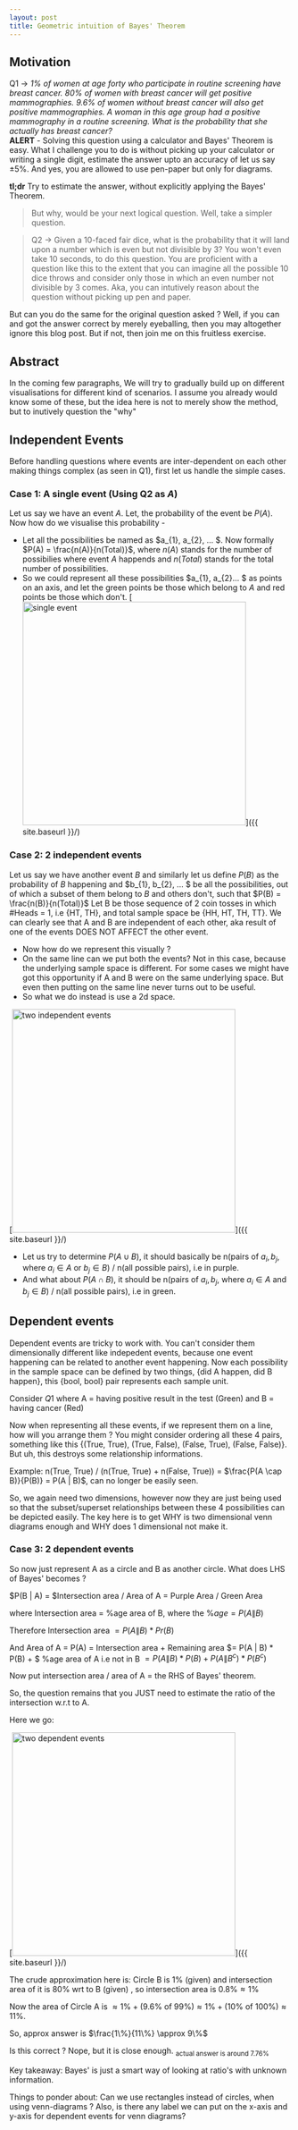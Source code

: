 ```yaml
---
layout: post
title: Geometric intuition of Bayes' Theorem
---
```


## Motivation
Q1 &rarr; *1% of women at age forty who participate in routine screening have breast cancer. 80% of women with breast cancer will get positive mammographies. 9.6% of women without breast cancer will also get positive mammographies. A woman in this age group had a positive mammography in a routine screening. What is the probability that she actually has breast cancer?* <br>
**ALERT** - Solving this question using a calculator and Bayes' Theorem is easy. What I challenge you to do is without picking up your calculator or writing a single digit, estimate the answer upto an accuracy of let us say $\pm 5\%$. And yes, you are allowed to use pen-paper but only for diagrams.

**tl;dr** Try to estimate the answer, without explicitly applying the Bayes' Theorem.

> But why, would be your next logical question.
> Well, take a simpler question.

> Q2 &rarr; Given a 10-faced fair dice, what is the probability that it will land upon a number which is even but not divisible by 3?
> You won't even take 10 seconds, to do this question. You are proficient with a question like this to the extent that you can imagine all the possible 10 dice throws and consider only those in which an even number not divisible by 3 comes. Aka, you can intutively reason about the question without picking up pen and paper.

But can you do the same for the original question asked ?
Well, if you can and got the answer correct by merely eyeballing, then you may altogether ignore this blog post. But if not, then join me on this fruitless exercise.

## Abstract

In the coming few paragraphs, We will try to gradually build up on different visualisations for different kind of scenarios. I assume you already would know some of these, but the idea here is not to merely show the method, but to inutively question the "why"

## Independent Events

Before handling questions where events are inter-dependent on each other making things complex (as seen in Q1), first let us handle the simple cases.

### Case 1: A single event (Using Q2 as $A$)
Let us say we have an event $A$. Let, the probability of the event be $P(A)$.
Now how do we visualise this probability -

 - Let all the possibilities be named as $a_{1}, a_{2}, ... $. Now formally $P(A) = \frac{n(A)}{n(Total)}$, where $n(A)$ stands for the number of possibilies where event $A$ happends and $n(Total)$ stands for the total number of possibilities.
 - So we could represent all these possibilities $a_{1}, a_{2}... $ as points on an axis, and let the green points be those which belong to $A$ and red points be those which don't.
 [<img src="{{ site.baseurl }}/images/bayes-1.png" alt="single event" style="width: 400px;"/>]({{ site.baseurl }}/)


### Case 2: 2 independent events
Let us say we have another event $B$ and similarly let us define $P(B)$ as the probability of $B$ happening and $b_{1}, b_{2}, ... $ be all the possibilities, out of which a subset of them belong to $B$ and others don't, such that $P(B) = \frac{n(B)}{n(Total)}$
Let B be those sequence of 2 coin tosses in which #Heads = 1, i.e {HT, TH}, and total sample space be {HH, HT, TH, TT}. We can clearly see that A and B are independent of each other, aka result of one of the events DOES NOT AFFECT the other event.

 - Now how do we represent this visually ?
 - On the same line can we put both the events? Not in this case, because the underlying sample space is different. For some cases we might have got this opportunity if A and B were on the same underlying space. But even then putting on the same line never turns out to be useful.
 - So what we do instead is use a 2d space.

 [<img src="{{ site.baseurl }}/images/bayes-2.png" alt="two independent events" style="width: 400px;"/>]({{ site.baseurl }}/)

 - Let us try to determine $P(A \cup B)$, it should basically be n(pairs of $a_{i}, b_{j}$, where $a_{i} \in A \text{ or } b_{j} \in B$) / n(all possible pairs), i.e in purple.
 - And what about $P(A \cap B)$, it should be n(pairs of $a_{i}, b_{j}$, where $a_{i} \in A \text{ and } b_{j} \in B$) / n(all possible pairs), i.e in green.

## Dependent events

Dependent events are tricky to work with. You can't consider them dimensionally different like indepedent events, because one event happening can be related to another event happening. Now each possibility in the sample space can be defined by two things, {did A happen, did B happen}, this {bool, bool} pair represents each sample unit.

Consider $Q1$ where A = having positive result in the test (Green) and B = having cancer (Red)

Now when representing all these events, if we represent them on a line, how will you arrange them ?
You might consider ordering all these 4 pairs, something like this {(True, True), (True, False), (False, True), (False, False)}. But uh, this destroys some relationship informations.

Example: n(True, True) / (n(True, True) + n(False, True)) = $\frac{P(A \cap B)}{P(B)} = P(A | B)$, can no longer be easily seen.

So, we again need two dimensions, however now they are just being used so that the subset/superset relationships between these 4 possibilities can be depicted easily.
The key here is to get WHY is two dimensional venn diagrams enough and WHY does 1 dimensional not make it.

### Case 3: 2 dependent events

So now just represent A as a circle and B as another circle. What does LHS of Bayes' becomes ?

$P(B \| A) = $Intersection area / Area of A = Purple Area / Green Area

where Intersection area = %age area of B, where the $\%age = P(A \| B)$

Therefore Intersection area $= P(A \| B) * Pr(B)$

And Area of A = P(A) = Intersection area + Remaining area $= P(A \| B) * P(B) + $ %age area of A i.e not in B $= P(A \| B) * P(B) + P(A \| B^c) * P(B^c)$

Now put intersection area / area of A = the RHS of Bayes' theorem.

So, the question remains that you JUST need to estimate the ratio of the intersection w.r.t to A.

Here we go:

 [<img src="{{ site.baseurl }}/images/bayes-3.png" alt="two dependent events" style="width: 400px;"/>]({{ site.baseurl }}/)

The crude approximation here is: Circle B is 1% (given) and intersection area of it is 80% wrt to B (given) , so intersection area is $0.8\% \approx 1\%$

Now the area of Circle A is $\approx 1\% + (9.6\% \text{ of } 99\%) \approx 1\% + (10\% \text{ of } 100\%) \approx 11\%$.

So, approx answer is $\frac{1\%}{11\%} \approx 9\%$

Is this correct ? Nope, but it is close enough. $_{\text{ actual answer is around } 7.76\%}$

Key takeaway: Bayes' is just a smart way of looking at ratio's with unknown information.

Things to ponder about: Can we use rectangles instead of circles, when using venn-diagrams ? Also, is there any label we can put on the x-axis and y-axis for dependent events for venn diagrams?
